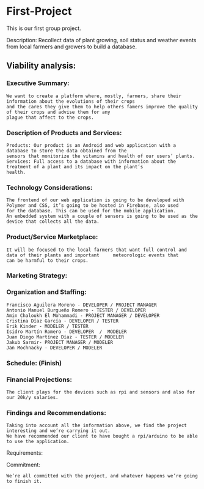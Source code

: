 # First-Project

This is our first group project.

Description: Recollect data of plant growing, soil status and weather events from local farmers and growers to build a database.

## Viability analysis: 

### Executive Summary:
  
    We want to create a platform where, mostly, farmers, share their information about the evolutions of their crops
    and the cares they give them to help others famers improve the quality of their crops and advise them for any
    plague that affect to the crops.

### Description of Products and Services:
  
    Products: Our product is an Android and web application with a database to store the data obtained from the
    sensors that monitorize the vitamins and health of our users’ plants.
    Services: Full access to a database with information about the treatment of a plant and its impact on the plant’s
    health.

### Technology Considerations: 
  
    The frontend of our web application is going to be developed with Polymer and CSS, it’s going to be hosted in Firebase, also used       for the database. This can be used for the mobile application.
    An embedded system with a couple of sensors is going to be used as the device that collects all the data.

### Product/Service Marketplace:
  
    It will be focused to the local farmers that want full control and data of their plants and important     meteorologic events that     can be harmful to their crops. 

### Marketing Strategy:

### Organization and Staffing: 
  
    Francisco Aguilera Moreno - DEVELOPER / PROJECT MANAGER
    Antonio Manuel Burgueño Romero - TESTER / DEVELOPER
    Amin Chaloukh El Mohammadi - PROJECT MANAGER / DEVELOPER
    Cristina Díaz García - DEVELOPER / TESTER
    Erik Kinder - MODELER / TESTER
    Isidro Martín Romero - DEVELOPER  /  MODELER
    Juan Diego Martínez Díaz - TESTER / MODELER
    Jakub Sarmir- PROJECT MANAGER / MODELER
    Jan Mochnacky - DEVELOPER / MODELER

### Schedule:  (Finish)

### Financial Projections:
  
    The client plays for the devices such as rpi and sensors and also for our 20k/y salaries.

### Findings and Recommendations:
  
    Taking into account all the information above, we find the project interesting and we’re carrying it out.
    We have recommended our client to have bought a rpi/arduino to be able to use the application.

  Requirements:
  
  Commitment:
  
    We’re all committed with the project, and whatever happens we’re going to finish it.

